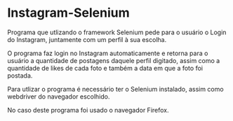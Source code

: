 # Instagram-Selenium

Programa que utlizando o framework Selenium pede para o usuário o Login do Instagram, juntamente com um perfil à sua escolha.

O programa faz login no Instagram automaticamente e retorna para o usuário a quantidade de postagens daquele perfil digitado, assim como a quantidade de likes de cada foto e também a data em que a foto foi postada.

Para utlizar o programa é necessário ter o  Selenium instalado, assim como webdriver do navegador escolhido.

No caso deste programa foi usado o navegador Firefox.

